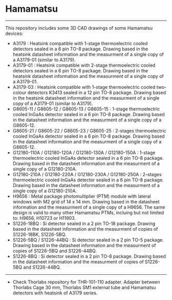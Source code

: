 # Hamamatsu
---

This repository includes some 3D CAD drawings of some Hamamatsu devices:

- A3179 : Heatsink compatible with 1-stage thermoelectric cooled detectors sealed in a 6 pin TO-8 package. Drawing based in the heatsink datasheet information and the measurment of a single copy of a A3179-01 (similar to A3179).
- A3179-01 : Heatsink compatible with 2-stage thermoelectric cooled detectors sealed in a 6 pin TO-8 package. Drawing based in the heatsink datasheet information and the measurment of a single copy of a A3179-01.
- A3179-03 : Heatsink compatible with 1-stage thermoelectric cooled two-colour detectors K3413 sealed in a 12 pin TO-8 package. Drawing based in the heatsink datasheet information and the measurment of a single copy of a A3179-01 (similar to A3179).
- G8605-11 / G8605-12 / G8605-13 / G8605-15 : 1-stage thermoelectric cooled InGaAs detector sealed in a 6 pin TO-8 package. Drawing based in the datasheet information and the measurment of a single copy of a G8605-12.
- G8605-21 / G8605-22 / G8605-23 / G8605-25 : 2-stages thermoelectric cooled InGaAs detector sealed in a 6 pin TO-8 package. Drawing based in the datasheet information and the measurment of a single copy of a G8605-12.
- G12180-110A / G12180-120A / G12180-130A / G12180-150A : 1-stage thermoelectric cooled InGaAs detector sealed in a 6 pin TO-8 package. Drawing based in the datasheet information and the measurment of a single copy of a G12180-210A.
- G12180-210A / G12180-220A / G12180-230A / G12180-250A : 2-stages thermoelectric cooled InGaAs detector sealed in a 6 pin TO-8 package. Drawing based in the datasheet information and the measurment of a single copy of a G12180-210A.
- H9656 : Metal package photomultiplier (PTM) module with lateral windows with M2 grid of 14 x 14 mm. Drawing based in the datasheet information and the measurment of a single copy of a H9656. The same design is valid to many other Hamamatsu PTMs, incluing but not limited to: H9656, H10723 or H11903.
- S1226-18BQ : Si detector sealed in a 2 pin TO-18 package. Drawing based in the datasheet information and the measurment of copies of S1226-18BK, S1226-5BQ.
- S1226-5BQ / S1226-44BQ : Si detector sealed in a 2 pin TO-5 package. Drawing based in the datasheet information and the measurment of copies of S1226-5BQ and S1226-44BQ.
- S1226-8BQ : Si detector sealed in a 2 pin TO-8 package. Drawing based in the datasheet information and the measurment of copies of S1226-5BQ and S1226-44BQ.

---

- Check Thorlabs repository for THR-101-110 adapter. Adapter between Thorlabs Cage 30 mm, Thorlabs SM1 external tube and Hamamatsu detectors with heatsink of A3179 series. 

